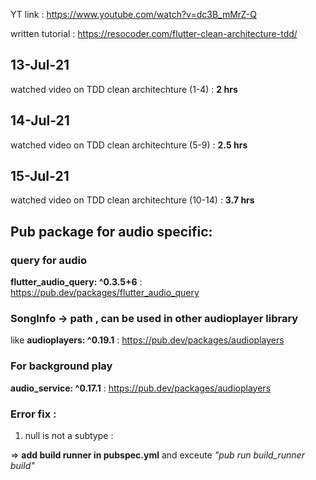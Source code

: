 YT link : https://www.youtube.com/watch?v=dc3B_mMrZ-Q

written tutorial : https://resocoder.com/flutter-clean-architecture-tdd/

## 13-Jul-21 
watched video on TDD clean architechture (1-4) : **2 hrs** 
## 14-Jul-21 
watched video on TDD clean architechture (5-9) : **2.5 hrs** 
## 15-Jul-21 
watched video on TDD clean architechture (10-14) : **3.7 hrs** 


## Pub package for audio specific:
### query for audio 
**flutter_audio_query: ^0.3.5+6** : https://pub.dev/packages/flutter_audio_query
### SongInfo -> path , can be used in other audioplayer library
like **audioplayers: ^0.19.1** : https://pub.dev/packages/audioplayers
### For background play
**audio_service: ^0.17.1** : https://pub.dev/packages/audioplayers


### Error fix :
1. null is not a subtype : 


=> **add build runner in pubspec.yml** and exceute *"pub run build_runner build"*




